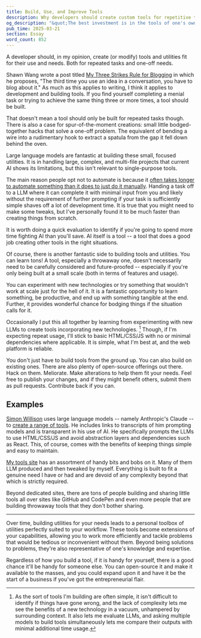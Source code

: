 ```yaml
---
title: Build, Use, and Improve Tools
description: Why developers should create custom tools for repetitive tasks and one-off needs, with discussion of how LLMs can accelerate tool development, the learning benefits of building utilities, and how personal tools become valuable assets in your workflow and beyond.
og_description: "&quot;The best investment is in the tools of one's own trade.&quot; - Benjamin Franklin"
pub_time: 2025-03-21
section: Essay
word_count: 852
---
```


A developer should, in my opinion, create (or modify) tools and utilities fit for their use and needs. Both for repeated tasks and one-off needs.

Shawn Wang wrote a post titled [My Three Strikes Rule for Blogging](https://www.swyx.io/three-strikes) in which he proposes, "The third time you use an idea in a conversation, you have to blog about it." As much as this applies to writing, I think it applies to development and building tools. If you find yourself completing a menial task or trying to achieve the same thing three or more times, a tool should be built.

That doesn't mean a tool should only be built for repeated tasks though. There is also a case for spur-of-the-moment creations: small little bodged-together hacks that solve a one-off problem. The equivalent of bending a wire into a rudimentary hook to extract a spatula from the gap it fell down behind the oven.

Large language models are fantastic at building these small, focused utilities. It is in handling large, complex, and multi-file projects that current AI shows its limitations, but this isn't relevant to single-purpose tools.

The main reason people opt not to automate is because it [often takes longer to automate something than it does to just do it manually](https://xkcd.com/1319/). Handing a task off to a LLM where it can complete it with minimal input from you and likely without the requirement of further prompting if your task is sufficiently simple shaves off a lot of development time. It is true that you might need to make some tweaks, but I've personally found it to be much faster than creating things from scratch.

It is worth doing a quick evaluation to identify if you're going to spend more time fighting AI than you'll save. AI itself is a tool -- a tool that does a good job creating other tools in the right situations.

Of course, there is another fantastic side to building tools and utilities. You can learn tons! A tool, especially a throwaway one, doesn't necessarily need to be carefully considered and future-proofed -- especially if you're only being built at a small scale (both in terms of features and usage).

You can experiment with new technologies or try something that wouldn't work at scale just for the hell of it. It is a fantastic opportunity to learn something, be productive, and end up with something tangible at the end. Further, it provides wonderful chance for bodging things if the situation calls for it.

Occasionally I put this all together by learning from experimenting with new LLMs to create tools incorporating new technologies. [^1] Though, if I'm expecting repeat usage, I'll stick to basic HTML/CSS/JS with no or minimal dependencies where applicable. It is simple, what I'm best at, and the web platform is reliable.

You don't just have to build tools from the ground up. You can also build on existing ones. There are also plenty of open-source offerings out there. Hack on them. Meliorate. Make alterations to help them fit your needs. Feel free to publish your changes, and if they might benefit others, submit them as pull requests. Contribute back if you can.

## Examples

[Simon Willison](https://simonwillison.net) uses large language models -- namely Anthropic's Claude -- to [create a range of tools](https://tools.simonwillison.net). He includes links to transcripts of him prompting models and is transparent in his use of AI. He specifically prompts the LLMs to use HTML/CSS/JS and avoid abstraction layers and dependencies such as React. This, of course, comes with the benefits of keeping things simple and easy to maintain.

[My tools site](https://tools.vale.rocks) has an assortment of handy bits and bobs on it. Many of them LLM produced and then tweaked by myself. Everything is built to fit a genuine need I have or had and are devoid of any complexity beyond that which is strictly required.

Beyond dedicated sites, there are tons of people building and sharing little tools all over sites like GitHub and CodePen and even more people that are building throwaway tools that they don't bother sharing.

---

Over time, building utilities for your needs leads to a personal toolbox of utilities perfectly suited to your workflow. These tools become extensions of your capabilities, allowing you to work more efficiently and tackle problems that would be tedious or inconvenient without them. Beyond being solutions to problems, they're also representative of one's knowledge and expertise.

Regardless of how you build a tool, if it is handy for yourself, there is a good chance it'll be handy for someone else. You can open-source it and make it available to the masses, and you could expand upon it and have it be the start of a business if you've got the entrepreneurial flair.

[^1]: As the sort of tools I'm building are often simple, it isn't difficult to identify if things have gone wrong, and the lack of complexity lets me see the benefits of a new technology in a vacuum, unhampered by surrounding context. It also lets me evaluate LLMs, and asking multiple models to build tools simultaneously lets me compare their outputs with minimal additional time usage.
